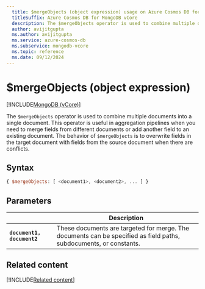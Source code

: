 ```yaml
---
  title: $mergeObjects (object expression) usage on Azure Cosmos DB for MongoDB vCore
  titleSuffix: Azure Cosmos DB for MongoDB vCore
  description: The $mergeObjects operator is used to combine multiple documents into a single document.
  author: avijitgupta
  ms.author: avijitgupta
  ms.service: azure-cosmos-db
  ms.subservice: mongodb-vcore
  ms.topic: reference
  ms.date: 09/12/2024
---
```


# $mergeObjects (object expression)

[!INCLUDE[MongoDB (vCore)](~/reusable-content/ce-skilling/azure/includes/cosmos-db/includes/appliesto-mongodb-vcore.md)]

The `$mergeObjects` operator is used to combine multiple documents into a single document. This operator is useful in aggregation pipelines when you need to merge fields from different documents or add another field to an existing document. The behavior of `$mergeObjects` is to overwrite fields in the target document with fields from the source document when there are conflicts.

## Syntax

```javascript
{ $mergeObjects: [ <document1>, <document2>, ... ] }
```

## Parameters

| | Description |
| --- | --- |
| **`document1, document2`** | These documents are targeted for merge. The documents can be specified as field paths, subdocuments, or constants. |

## Related content

[!INCLUDE[Related content](../includes/related-content.md)]
